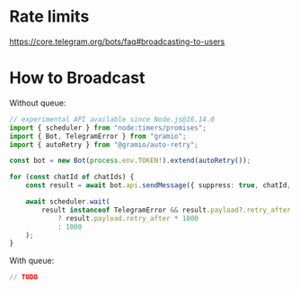 # Rate limits

https://core.telegram.org/bots/faq#broadcasting-to-users

# How to Broadcast

Without queue:

```ts twoslash
// experimental API available since Node.js@16.14.0
import { scheduler } from "node:timers/promises";
import { Bot, TelegramError } from "gramio";
import { autoRetry } from "@gramio/auto-retry";

const bot = new Bot(process.env.TOKEN!).extend(autoRetry());

for (const chatId of chatIds) {
    const result = await bot.api.sendMessage({ suppress: true, chatId, text });

    await scheduler.wait(
        result instanceof TelegramError && result.payload?.retry_after
            ? result.payload.retry_after * 1000
            : 1000
    );
}
```

With queue:

```ts
// TODO
```
